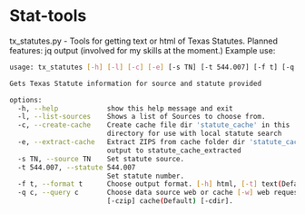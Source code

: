 # Stat-tools
tx_statutes.py - Tools for getting text or html of Texas Statutes.
Planned features: jq output (involved for my skills at the moment.)
Example use:
```bash
usage: tx_statutes [-h] [-l] [-c] [-e] [-s TN] [-t 544.007] [-f t] [-q c]

Gets Texas Statute information for source and statute provided

options:
  -h, --help            show this help message and exit
  -l, --list-sources    Shows a list of Sources to choose from.
  -c, --create-cache    Create cache file dir 'statute_cache' in this
                        directory for use with local statute search
  -e, --extract-cache   Extract ZIPS from cache folder dir 'statute_cache'
                        output to statute_cache_extracted
  -s TN, --source TN    Set statute source.
  -t 544.007, --statute 544.007
                        Set statute number.
  -f t, --format t      Choose output format. [-h] html, [-t] text(Default).
  -q c, --query c       Choose data source web or cache [-w] web request,
                        [-czip] cache(Default) [-cdir].
```
